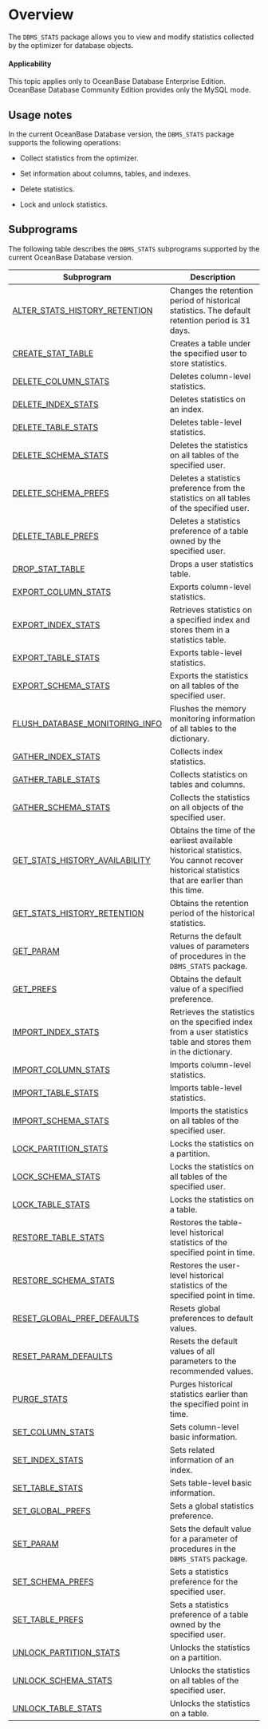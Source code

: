 # Overview

The `DBMS_STATS` package allows you to view and modify statistics collected by the optimizer for database objects.

<main id="notice" >
    <h4>Applicability</h4>
    <p>This topic applies only to OceanBase Database Enterprise Edition. OceanBase Database Community Edition provides only the MySQL mode. </p>
  </main>

## Usage notes

In the current OceanBase Database version, the `DBMS_STATS` package supports the following operations:

* Collect statistics from the optimizer.

* Set information about columns, tables, and indexes.

* Delete statistics.

* Lock and unlock statistics.


## Subprograms

The following table describes the `DBMS_STATS` subprograms supported by the current OceanBase Database version.

| **Subprogram** | **Description** |
|-------------------------------------------------------------|------------------------------------------|
| [ALTER_STATS_HISTORY_RETENTION](2.alter-stats-history-retention-oracle.md) | Changes the retention period of historical statistics. The default retention period is 31 days.  |
| [CREATE_STAT_TABLE](3.create-stat-table-oracle.md) | Creates a table under the specified user to store statistics.  |
| [DELETE_COLUMN_STATS](4.delete-column-stats-oracle.md) | Deletes column-level statistics.  |
| [DELETE_INDEX_STATS](5.delete-index-stats-oracle.md) | Deletes statistics on an index.  |
| [DELETE_TABLE_STATS](6.delete-table-stats-oracle.md) | Deletes table-level statistics.  |
| [DELETE_SCHEMA_STATS](7.delete-schema-stats-oracle.md) | Deletes the statistics on all tables of the specified user.  |
| [DELETE_SCHEMA_PREFS](8.delete-schema-prefs-oracle.md) | Deletes a statistics preference from the statistics on all tables of the specified user.  |
| [DELETE_TABLE_PREFS](9.delete-table-prefs-oracle.md) | Deletes a statistics preference of a table owned by the specified user.  |
| [DROP_STAT_TABLE](10.drop-stat-table-oracle.md) | Drops a user statistics table.  |
| [EXPORT_COLUMN_STATS](11.export-column-stats-oracle.md) | Exports column-level statistics.  |
| [EXPORT_INDEX_STATS](12.export-index-stats-oracle.md) | Retrieves statistics on a specified index and stores them in a statistics table.  |
| [EXPORT_TABLE_STATS](13.export-table-stats-oracle.md) | Exports table-level statistics.  |
| [EXPORT_SCHEMA_STATS](14.export-schema-stats-oracle.md) | Exports the statistics on all tables of the specified user.  |
| [FLUSH_DATABASE_MONITORING_INFO](15.flush-database-monitoring-info-oracle.md) | Flushes the memory monitoring information of all tables to the dictionary.  |
| [GATHER_INDEX_STATS](16.gather-index-stats-oracle.md) | Collects index statistics.  |
| [GATHER_TABLE_STATS](17.gather-table-stats-oracle.md) | Collects statistics on tables and columns.  |
| [GATHER_SCHEMA_STATS](18.gather-schema-stats-oracle.md) | Collects the statistics on all objects of the specified user.  |
| [GET_STATS_HISTORY_AVAILABILITY](19.get-stats-history-availability-oracle.md) | Obtains the time of the earliest available historical statistics. You cannot recover historical statistics that are earlier than this time.  |
| [GET_STATS_HISTORY_RETENTION](20.get-stats-history-retention-oracle.md) | Obtains the retention period of the historical statistics.  |
| [GET_PARAM](21.get-param-oracle.md) | Returns the default values of parameters of procedures in the `DBMS_STATS` package.  |
| [GET_PREFS](22.get-prefs-oracle.md) | Obtains the default value of a specified preference.  |
| [IMPORT_INDEX_STATS](23.import-index-stats-oracle.md) | Retrieves the statistics on the specified index from a user statistics table and stores them in the dictionary.  |
| [IMPORT_COLUMN_STATS](24.import-column-stats-oracle.md) | Imports column-level statistics.  |
| [IMPORT_TABLE_STATS](25.import-table-stats-oracle.md) | Imports table-level statistics.  |
| [IMPORT_SCHEMA_STATS](26.import-schema-stats-oracle.md) | Imports the statistics on all tables of the specified user.  |
| [LOCK_PARTITION_STATS](27.lock-partition-stats-oracle.md) | Locks the statistics on a partition.  |
| [LOCK_SCHEMA_STATS](28.lock-schema-stats-oracle.md) | Locks the statistics on all tables of the specified user.  |
| [LOCK_TABLE_STATS](29.lock-table-stats-oracle.md) | Locks the statistics on a table.  |
| [RESTORE_TABLE_STATS](30.restore-table-stats-oracle.md) | Restores the table-level historical statistics of the specified point in time.  |
| [RESTORE_SCHEMA_STATS](31.restore-schema-stats-oracle.md) | Restores the user-level historical statistics of the specified point in time.  |
| [RESET_GLOBAL_PREF_DEFAULTS](32.reset-global-pref-defaults-oracle.md) | Resets global preferences to default values.  |
| [RESET_PARAM_DEFAULTS](33.reset-param-defaults-oracle.md) | Resets the default values of all parameters to the recommended values.  |
| [PURGE_STATS](34.purge-stats-oracle.md) | Purges historical statistics earlier than the specified point in time.  |
| [SET_COLUMN_STATS](35.set-column-stats-oracle.md) | Sets column-level basic information.  |
| [SET_INDEX_STATS](36.set-index-stats-oracle.md) | Sets related information of an index.  |
| [SET_TABLE_STATS](37.set-table-stats-oracle.md) | Sets table-level basic information.  |
| [SET_GLOBAL_PREFS](38.set-global-prefs-oracle.md) | Sets a global statistics preference.  |
| [SET_PARAM](39.set-param-oracle.md) | Sets the default value for a parameter of procedures in the `DBMS_STATS` package.  |
| [SET_SCHEMA_PREFS](40.set-schema-prefs-oracle.md) | Sets a statistics preference for the specified user.  |
| [SET_TABLE_PREFS](41.set-table-prefs-oracle.md) | Sets a statistics preference of a table owned by the specified user.  |
| [UNLOCK_PARTITION_STATS](42.unlock-partition-stats-oracle.md) | Unlocks the statistics on a partition.  |
| [UNLOCK_SCHEMA_STATS](43.unlock-schema-stats-oracle.md) | Unlocks the statistics on all tables of the specified user.  |
| [UNLOCK_TABLE_STATS](44.unlock-table-stats-oracle.md) | Unlocks the statistics on a table.  |
